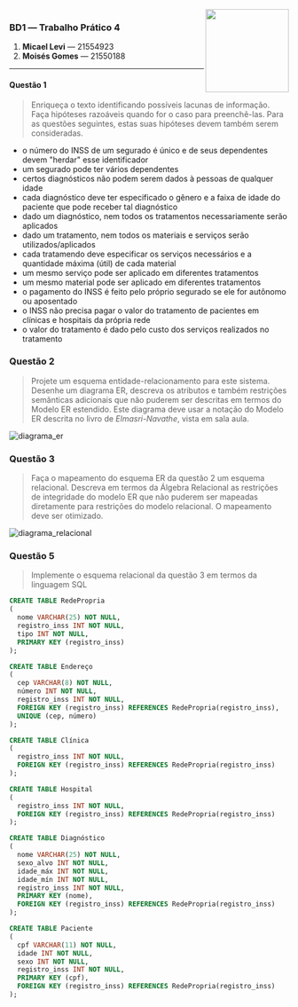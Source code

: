 <img src="http://icomp.ufam.edu.br/professores/images/ufam.png" width="150" align="right">

### BD1 &horbar; Trabalho Prático 4
1. **Micael Levi** &horbar; 21554923
2. **Moisés Gomes** &horbar; 21550188

----------------------------------------

#### Questão 1
> Enriqueça o texto identificando possíveis lacunas de informação. Faça hipóteses razoáveis quando for o caso para preenchê-las. Para as questões seguintes, estas suas hipóteses devem também serem consideradas.

- o número do INSS de um segurado é único e de seus dependentes devem "herdar" esse identificador
- um segurado pode ter vários dependentes
- certos diagnósticos não podem serem dados à pessoas de qualquer idade
- cada diagnóstico deve ter especificado o gênero e a faixa de idade do paciente que pode receber tal diagnóstico
- dado um diagnóstico, nem todos os tratamentos necessariamente serão aplicados
- dado um tratamento, nem todos os materiais e serviços serão utilizados/aplicados
- cada tratamendo deve especificar os serviços necessários e a quantidade máxima (útil) de cada material
- um mesmo serviço pode ser aplicado em diferentes tratamentos
- um mesmo material pode ser aplicado em diferentes tratamentos
- o pagamento do INSS é feito pelo próprio segurado se ele for autônomo ou aposentado
- o INSS não precisa pagar o valor do tratamento de pacientes em clínicas e hospitais da própria rede
- o valor do tratamento é dado pelo custo dos serviços realizados no tratamento

### Questão 2
> Projete um esquema entidade-relacionamento para este sistema. Desenhe um diagrama ER, descreva os atributos e também restrições semânticas adicionais que não puderem ser descritas em termos do Modelo ER estendido. Este diagrama deve usar a notação do Modelo ER descrita no livro de _Elmasri-Navathe_, vista em sala aula.

<!-- problema: não representa um trabalhor autônomo e nem uma rede privada -->
![diagrama_er](resposta_questao2.png)


### Questão 3
> Faça o mapeamento do esquema ER da questão 2 um esquema relacional. Descreva em termos da Álgebra Relacional as restrições de integridade do modelo ER que não puderem ser mapeadas diretamente para restrições do modelo relacional. O mapeamento deve ser otimizado.

![diagrama_relacional](resposta_questao3.png)

### Questão 5
> Implemente o esquema relacional da questão 3 em termos da linguagem SQL

```sql
CREATE TABLE RedePropria
(
  nome VARCHAR(25) NOT NULL,
  registro_inss INT NOT NULL,
  tipo INT NOT NULL,
  PRIMARY KEY (registro_inss)
);

CREATE TABLE Endereço
(
  cep VARCHAR(8) NOT NULL,
  número INT NOT NULL,
  registro_inss INT NOT NULL,
  FOREIGN KEY (registro_inss) REFERENCES RedePropria(registro_inss),
  UNIQUE (cep, número)
);

CREATE TABLE Clínica
(
  registro_inss INT NOT NULL,
  FOREIGN KEY (registro_inss) REFERENCES RedePropria(registro_inss)
);

CREATE TABLE Hospital
(
  registro_inss INT NOT NULL,
  FOREIGN KEY (registro_inss) REFERENCES RedePropria(registro_inss)
);

CREATE TABLE Diagnóstico
(
  nome VARCHAR(25) NOT NULL,
  sexo_alvo INT NOT NULL,
  idade_máx INT NOT NULL,
  idade_mín INT NOT NULL,
  registro_inss INT NOT NULL,
  PRIMARY KEY (nome),
  FOREIGN KEY (registro_inss) REFERENCES RedePropria(registro_inss)
);

CREATE TABLE Paciente
(
  cpf VARCHAR(11) NOT NULL,
  idade INT NOT NULL,
  sexo INT NOT NULL,
  registro_inss INT NOT NULL,
  PRIMARY KEY (cpf),
  FOREIGN KEY (registro_inss) REFERENCES RedePropria(registro_inss)
);
```
